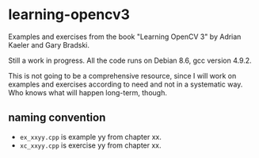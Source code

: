# learning-opencv3

Examples and exercises from the book "Learning OpenCV 3" by Adrian Kaeler and Gary Bradski.

Still a work in progress. All the code runs on Debian 8.6, gcc version 4.9.2.

This is not going to be a comprehensive resource, since I will work on examples and exercises according to need and not in a systematic way. Who knows what will happen long-term, though.

## naming convention

* `ex_xxyy.cpp` is example yy from chapter xx.
* `xc_xxyy.cpp` is exercise yy from chapter xx.
